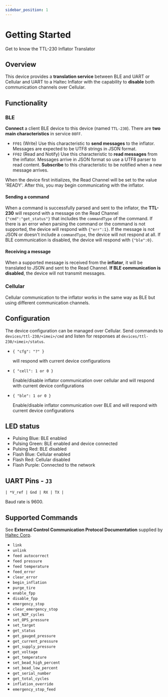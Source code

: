 ```yaml
---
sidebar_position: 1
---
```


# Getting Started

Get to know the TTL-230 Inflator Translator

## Overview

This device provides a **translation service** between BLE and UART or Cellular and UART to a Haltec Inflator with the capability to **disable** both communication channels over Cellular.

## Functionality

### BLE

**Connect** a client BLE device to this device (named `TTL-230`). There are **two main characteristics** in service `00FF`.

- `FF01` (Write) Use this characteristic to **send messages** to the inflator. Messages are expected to be UTF8 strings in JSON format.
- `FF02` (Read and Notify) Use this characteristic to **read messages** from the inflator. Messages arrive in JSON format so use a UTF8 parser to read content. **Subscribe** to this characteristic to be notified when a new message arrives.

When the device first initializes, the Read Channel will be set to the value 'READY'. After this, you may begin communicating with the inflator.

#### Sending a command

When a command is successfully parsed and sent to the inflator, the **TTL-230** will respond with a message on the Read Channel `{"cmd":"get_status"}` that includes the `commandType` of the command. If there is an error when parsing the command or the command is not supported, the device will respond with `{"err":1}`. If the message is not JSON or doesn't include a `commandType`, the device will not respond at all. If BLE communication is disabled, the device will respond with `{"ble":0}`.

#### Receiving a message

When a supported message is received from the **inflator**, it will be translated to JSON and sent to the Read Channel. **If BLE communication is disabled**, the device will not transmit messages.

### Cellular

Cellular communication to the inflator works in the same way as BLE but using different communication channels.

## Configuration

The device configuration can be managed over Cellular. Send commands to `devices/ttl-230/<imei>/cmd` and listen for responses at `devices/ttl-230/<imei>/status`.

- `{ "cfg": "?" }`

  will respond with current device configurations

- `{ "cell": 1 or 0 }`

  Enable/disable inflator communication over cellular and will respond with current device configurations

- `{ "ble": 1 or 0 }`

  Enable/disable inflator communication over BLE and will respond with current device configurations

## LED status

- Pulsing Blue: BLE enabled
- Pulsing Green: BLE enabled and device connected
- Pulsing Red: BLE disabled
- Flash Blue: Cellular enabled
- Flash Red: Cellular disabled
- Flash Purple: Connected to the network

## UART Pins - `J3`

`| *V_ref | Gnd | RX | TX |`

Baud rate is 9600.

## Supported Commands

See **External Control Communication Protocol Documentation** supplied by [Haltec Corp](https://www.haltec.com).

- `link`
- `unlink`
- `feed autocorrect`
- `feed pressure`
- `feed temperature`
- `feed_error`
- `clear_error`
- `begin_inflation`
- `purge_tire`
- `enable_fpp`
- `disable_fpp`
- `emergency_stop`
- `clear_emergency_stop`
- `set_N2P_cycles`
- `set_OPS_pressure`
- `set_target`
- `get_status`
- `get_gauged_pressure`
- `get_current_pressure`
- `get_supply_pressure`
- `get_voltage`
- `get_temperature`
- `set_bead_high_percent`
- `set_bead_low_percent`
- `get_serial_number`
- `get_total_cycles`
- `inflation_override`
- `emergency_stop_feed`

